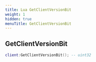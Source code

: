 ```yaml
---
title: Lua GetClientVersionBit
weight: 1
hidden: true
menuTitle: GetClientVersionBit
---
```

## GetClientVersionBit
```lua
client:GetClientVersionBit(); -- uint32
```